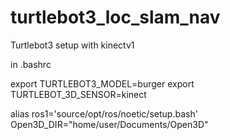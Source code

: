 # turtlebot3_loc_slam_nav
Turtlebot3 setup with kinectv1

in .bashrc

export TURTLEBOT3_MODEL=burger
export TURTLEBOT_3D_SENSOR=kinect

alias ros1='source/opt/ros/noetic/setup.bash'
Open3D_DIR="home/user/Documents/Open3D"
